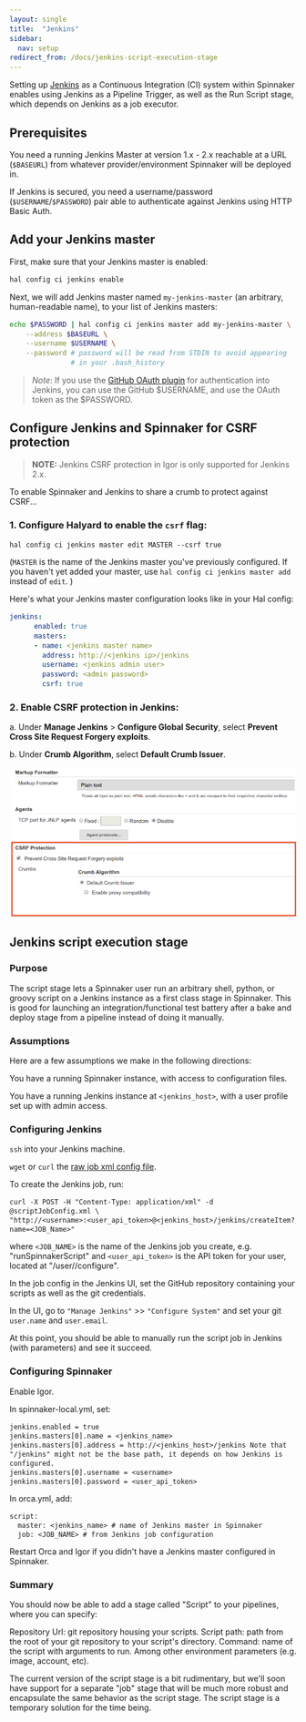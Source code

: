 ```yaml
---
layout: single
title:  "Jenkins"
sidebar:
  nav: setup
redirect_from: /docs/jenkins-script-execution-stage
---
```


Setting up [Jenkins](https://jenkins.io/) as a Continuous Integration (CI)
system within Spinnaker enables using Jenkins as a Pipeline Trigger, as well as
the Run Script stage, which depends on Jenkins as a job executor.

## Prerequisites

You need a running Jenkins Master at version 1.x - 2.x reachable at a URL
(`$BASEURL`) from whatever provider/environment Spinnaker will be
deployed in.

If Jenkins is secured, you need a username/password
(`$USERNAME`/`$PASSWORD`) pair able to authenticate against Jenkins using
HTTP Basic Auth.

## Add your Jenkins master

First, make sure that your Jenkins master is enabled:

```bash
hal config ci jenkins enable
```

Next, we will add Jenkins master named `my-jenkins-master` (an arbitrary,
human-readable name), to your list of Jenkins masters:

```bash
echo $PASSWORD | hal config ci jenkins master add my-jenkins-master \
    --address $BASEURL \
    --username $USERNAME \
    --password # password will be read from STDIN to avoid appearing
               # in your .bash_history
```

> *Note*: If you use the [GitHub OAuth plugin](https://wiki.jenkins.io/display/JENKINS/GitHub+OAuth+Plugin)
> for authentication into Jenkins, you can use the GitHub $USERNAME, and use the
> OAuth token as the $PASSWORD.

## Configure Jenkins and Spinnaker for CSRF protection

> **NOTE:** Jenkins CSRF protection in Igor is only supported for Jenkins 2.x.

To enable Spinnaker and Jenkins to share a crumb to protect against CSRF...

### 1. Configure Halyard to enable the `csrf` flag:

```
hal config ci jenkins master edit MASTER --csrf true
```

(`MASTER` is the name of the Jenkins master you've previously
configured. If you haven't yet added your master, use `hal config ci
jenkins master add` instead of `edit`. )

Here's what your Jenkins master configuration looks like in your Hal config:

```yaml
jenkins:
      enabled: true
      masters:
      - name: <jenkins master name>
        address: http://<jenkins ip>/jenkins
        username: <jenkins admin user>
        password: <admin password>
        csrf: true
```

### 2. Enable CSRF protection in Jenkins:

a. Under __Manage Jenkins__ > __Configure Global Security__, select __Prevent
Cross Site Request Forgery exploits__.

b. Under __Crumb Algorithm__, select __Default Crumb Issuer__.

![](/setup/ci/jenkins_enable_csrf.png)

## Jenkins script execution stage

### Purpose
The script stage lets a Spinnaker user run an arbitrary shell, python, or
groovy script on a Jenkins instance as a first class stage in Spinnaker.
This is good for launching an integration/functional test battery
after a bake and deploy stage from a pipeline instead of doing it manually.

### Assumptions
Here are a few assumptions we make in the following directions:

You have a running Spinnaker instance, with access to configuration files.

You have a running Jenkins instance at `<jenkins_host>`, with a user profile set up with admin access.

### Configuring Jenkins
`ssh` into your Jenkins machine.

`wget` or `curl` the [raw job xml config file](https://storage.googleapis.com/jenkins-script-stage-config/scriptJobConfig.xml).

To create the Jenkins job, run:

```
curl -X POST -H "Content-Type: application/xml" -d @scriptJobConfig.xml \
"http://<username>:<user_api_token>@<jenkins_host>/jenkins/createItem?name=<JOB_Name>"
```

where `<JOB_NAME>` is the name of the Jenkins job you create, e.g. "runSpinnakerScript"
and `<user_api_token>` is the API token for your user, located at "/user/<username>/configure".

In the job config in the Jenkins UI, set the GitHub repository containing your scripts as
well as the git credentials.

In the UI, go to `"Manage Jenkins"` >> `"Configure System"` and set your git `user.name` and `user.email`.

At this point, you should be able to manually run the script job in Jenkins
(with parameters) and see it succeed.

### Configuring Spinnaker
Enable Igor.

In spinnaker-local.yml, set:

```
jenkins.enabled = true
jenkins.masters[0].name = <jenkins_name>
jenkins.masters[0].address = http://<jenkins_host>/jenkins Note that "/jenkins" might not be the base path, it depends on how Jenkins is configured.
jenkins.masters[0].username = <username>
jenkins.masters[0].password = <user_api_token>
```

In orca.yml, add:

```
script:
  master: <jenkins_name> # name of Jenkins master in Spinnaker
  job: <JOB_NAME> # from Jenkins job configuration
```

Restart Orca and Igor if you didn't have a Jenkins master
configured in Spinnaker.

### Summary

You should now be able to add a stage called "Script" to your pipelines,
where you can specify:

Repository Url: git repository housing your scripts.
Script path: path from the root of your git repository to your script's
directory.
Command: name of the script with arguments to run.
Among other environment parameters (e.g. image, account, etc).

The current version of the script stage is a bit rudimentary, but we'll
soon have support for a separate "job" stage that will be much more robust and encapsulate
the same behavior as the script stage. The script stage is a temporary
solution for the time being.

